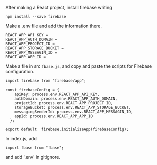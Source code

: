 After making a React project, install firebase writing
```
npm install --save firebase
```

Make a .env file and add the information there. 
```
REACT_APP_API_KEY =
REACT_APP_AUTH_DOMAIN =
REACT_APP_PROJECT_ID =
REACT_APP_STORAGE_BUCKET =
REACT_APP_MESSAGIN_ID =
REACT_APP_APP_ID =
```

Make a file in src `fbase.js`, and copy and paste the scripts for Firebase configuration. 
```
import firebase from "firebase/app";

const firebaseConfig = {
    apiKey: process.env.REACT_APP_API_KEY,
    authDomain: process.env.REACT_APP_AUTH_DOMAIN,
    projectId: process.env.REACT_APP_PROJECT_ID,
    storageBucket: process.env.REACT_APP_STORAGE_BUCKET,
    messagingSenderId: process.env.REACT_APP_MESSAGIN_ID,
    appId: process.env.REACT_APP_APP_ID
  };

export default  firebase.initializeApp(firebaseConfig);
```

In index.js, add
```
import fbase from "fbase";
```

and add '.env' in gitignore.

